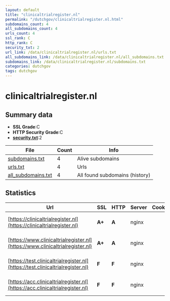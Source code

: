 ```yaml
---
layout: default
title: "clinicaltrialregister.nl"
permalink: "/dutchgov/clinicaltrialregister.nl.html"
subdomains_count: 4
all_subdomains_count: 4
urls_count: 4
ssl_rank: C
http_rank: C
security_txt: 2
url_link: /data/clinicaltrialregister.nl/urls.txt
all_subdomains_link: /data/clinicaltrialregister.nl/all_subdomains.txt
subdomains_link: /data/clinicaltrialregister.nl/subdomains.txt
categories: dutchgov
tags: dutchgov
---
```



# clinicaltrialregister.nl
## Summary data


 - **SSL Grade**:C
 - **HTTP Security Grade**:C
 - **[security.txt](https://www.digitaleoverheid.nl/nieuws/standaard-security-txt-nu-verplicht-voor-overheid/)**:2


| File       | Count | Info |
|------------|-------|------|
|[subdomains.txt](/DutchGovScope/data/clinicaltrialregister.nl/subdomains.txt)|4|Alive subdomains|
|[urls.txt](/DutchGovScope/data/clinicaltrialregister.nl/urls.txt)|4|Urls|
|[all_subdomains.txt](/DutchGovScope/data/clinicaltrialregister.nl/all_subdomains.txt)|4|All found subdomains (history)|


## Statistics


| Url | SSL | HTTP | Server | Cookie | HSTS | CORS | CTO | CSP | XFO | XXP | RP |FP| Tech |Title |
|--------|-------|-------|------|------|------|------|------|------|------|------|------|------|------|------|
|[https://clinicaltrialregister.nl](https://clinicaltrialregister.nl)| **A+**| **A**|nginx| |:white_check_mark: | | |:warning: | :white_check_mark: | | :white_check_mark: | |Nginx|301 Moved Perman...|
|[https://www.clinicaltrialregister.nl](https://www.clinicaltrialregister.nl)| **A+**| **A**|nginx| |:white_check_mark: | | |:warning: | :white_check_mark: | | :white_check_mark: | |Nginx|301 Moved Perman...|
|[https://test.clinicaltrialregister.nl](https://test.clinicaltrialregister.nl)| **F**| **F**|nginx| | | | | | | | :white_check_mark: | |HSTS Nginx|301 Moved Perman...|
|[https://acc.clinicaltrialregister.nl](https://acc.clinicaltrialregister.nl)| **F**| **F**|nginx| | | | | | | | :white_check_mark: | |HSTS Nginx|301 Moved Perman...|

